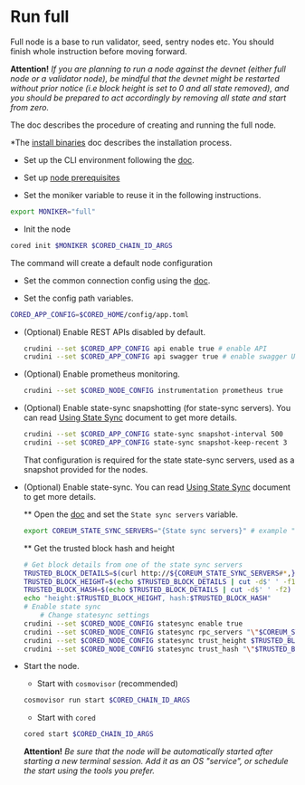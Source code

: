 # Run full

Full node is a base to run validator, seed, sentry nodes etc. You should finish whole instruction before moving forward.

**Attention!** *If you are planning to run a node against the devnet (either full node or a validator node), 
be mindful that the devnet might be restarted without prior notice (i.e block height is set to 0 and all state removed), 
and you should be prepared to act accordingly by removing all state and start from zero.*

The doc describes the procedure of creating and running the full node.

*The [install binaries](../install-cored.md) doc describes the installation process.

* Set up the CLI environment following the [doc](../cli-env.md).

* Set up [node prerequisites](node-prerequisites.md)

* Set the moniker variable to reuse it in the following instructions.
```bash
export MONIKER="full"
```

* Init the node

```bash
cored init $MONIKER $CORED_CHAIN_ID_ARGS
```
  The command will create a default node configuration

* Set the common connection config using the [doc](set-connection-config.md).

* Set the config path variables.

```bash
CORED_APP_CONFIG=$CORED_HOME/config/app.toml
```

* (Optional) Enable REST APIs disabled by default.
  ```bash
  crudini --set $CORED_APP_CONFIG api enable true # enable API
  crudini --set $CORED_APP_CONFIG api swagger true # enable swagger UI for the API
  ```

* (Optional) Enable prometheus monitoring.
  ```bash
  crudini --set $CORED_NODE_CONFIG instrumentation prometheus true
  ```

* (Optional) Enable state-sync snapshotting (for state-sync servers).
  You can read [Using State Sync](https://docs.tendermint.com/v0.34/tendermint-core/state-sync.html) document to get
  more details.
  ```bash
  crudini --set $CORED_APP_CONFIG state-sync snapshot-interval 500
  crudini --set $CORED_APP_CONFIG state-sync snapshot-keep-recent 3
  ```
  That configuration is required for the state state-sync servers, used as a snapshot provided for the nodes.


* (Optional) Enable state-sync.
  You can read [Using State Sync](https://docs.tendermint.com/v0.34/tendermint-core/state-sync.html) document to get
  more details.

  ** Open the [doc](../cli-env.md) and set the `State sync servers` variable.
  ```bash
  export COREUM_STATE_SYNC_SERVERS="{State sync servers}" # example "foo.net:26657,bar.com:26657"
  ```

  ** Get the trusted block hash and height
  ```bash
  # Get block details from one of the state sync servers
  TRUSTED_BLOCK_DETAILS=$(curl http://${COREUM_STATE_SYNC_SERVERS#*,}/block | jq -r '.result.block.header.height + "\n" + .result.block_id.hash')
  TRUSTED_BLOCK_HEIGHT=$(echo $TRUSTED_BLOCK_DETAILS | cut -d$' ' -f1)
  TRUSTED_BLOCK_HASH=$(echo $TRUSTED_BLOCK_DETAILS | cut -d$' ' -f2)
  echo "height:$TRUSTED_BLOCK_HEIGHT, hash:$TRUSTED_BLOCK_HASH"
  # Enable state sync
      # Change statesync settings
  crudini --set $CORED_NODE_CONFIG statesync enable true
  crudini --set $CORED_NODE_CONFIG statesync rpc_servers "\"$COREUM_STATE_SYNC_SERVERS\""
  crudini --set $CORED_NODE_CONFIG statesync trust_height $TRUSTED_BLOCK_HEIGHT
  crudini --set $CORED_NODE_CONFIG statesync trust_hash "\"$TRUSTED_BLOCK_HASH\""
  ```

* Start the node.

    * Start with `cosmovisor` (recommended)
  ```bash
  cosmovisor run start $CORED_CHAIN_ID_ARGS
  ```

    * Start with `cored`
   ```bash
  cored start $CORED_CHAIN_ID_ARGS
  ```

  **Attention!** *Be sure that the node will be automatically started after starting a new terminal session. Add it as
  an OS "service",
  or schedule the start using the tools you prefer.*
